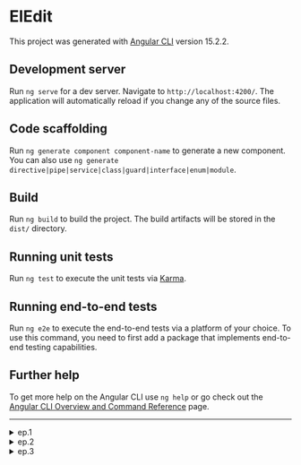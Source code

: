 # ElEdit

This project was generated with [Angular CLI](https://github.com/angular/angular-cli) version 15.2.2.

## Development server

Run `ng serve` for a dev server. Navigate to `http://localhost:4200/`. The application will automatically reload if you change any of the source files.

## Code scaffolding

Run `ng generate component component-name` to generate a new component. You can also use `ng generate directive|pipe|service|class|guard|interface|enum|module`.

## Build

Run `ng build` to build the project. The build artifacts will be stored in the `dist/` directory.

## Running unit tests

Run `ng test` to execute the unit tests via [Karma](https://karma-runner.github.io).

## Running end-to-end tests

Run `ng e2e` to execute the end-to-end tests via a platform of your choice. To use this command, you need to first add a package that implements end-to-end testing capabilities.

## Further help

To get more help on the Angular CLI use `ng help` or go check out the [Angular CLI Overview and Command Reference](https://angular.io/cli) page.

---

<details>

<summary>ep.1</summary>

- init desktop angular app w text-editor lib

```js

ng new el-edit --defaults --directory ./ // --minimal

// text editor
npm i ngx-wig@15.1.4
```

- add host comp for editor

```js

ng g c views/editor --skip-tests  --dry-run

// editor.component
<ngx-wig placeholder="Enter your content"></ngx-wig>
```

![Alt text](src/readmeAssets/init-editor.png)

</details>

<details>

<summary>ep.2</summary>

- convert it into a desktop one using Electron

```js

npm install -D electron
PS D:\work\prj-book\ch5\src> mkdir electron
PS D:\work\prj-book\ch5\src> cd .\electron\
PS D:\work\prj-book\ch5\src\electron> New-Item main.js

// init window
import { app, BrowserWindow } from 'electron';
function createWindow () {
const mainWindow = new BrowserWindow({
width: 800,
height: 600
});
mainWindow.loadFile('index.html');
}
app.whenReady().then(() => {
createWindow();
});
```

- add webpack CLI (build & bundle electron app)

```js

npm install -D webpack-cli
```

- add ts-loader f webpack

```js

npm install -D ts-loader

// run the Angular and Electron applications in parallel w:
npm install -D concurrently
webpack.dev.config.js
webpack.config.js
webpack.prod.config.js
// add to run
"start:desktop": "concurrently \"ng build --delete-output-path=false --watch\" \"webpack --config webpack.dev.config.js --watch\"",
/* the Angular CLI will delete the dist folder by default. To prevent this behavior using the --delete-
output-path=false option because the Electron application is also built in the same folder. */
```

- add launch.json file w (Run and Debug → create a launch.json)

```js
"program": "${workspaceRoot}/dist/my-editor/shell.js",
"runtimeExecutable": "${workspaceRoot}/node_modules/.bin/electron"
```

```js
npm run start:desktop
```

![Alt text](src/readmeAssets/run-electron.png)

</details>

<details>

<summary>ep.3</summary>

- configuring the Angular CLI workspace
  `src/electron/main.ts`, `tsconfig.app.ts`

- make the window object injectable
  `src/app/window.ts`

```js
import { InjectionToken } from "@angular/core";
export const WINDOW =
  new InjectionToken() <
  Window >
  ("Global window object",
  {
    factory: () => window,
  });
export interface ElectronWindow extends Window {
  require(module: string): any;
}
```

<!-- Electron is loaded using the require method of the window object, which is available only in the Node.js environment. To use it in an Angular application, we create the ElectronWindow interface that extends the Window interface by defining that method. The Angular and Electron applications are now ready to interact with each other using the IPC mechanism. -->

- interacting w editor

```js
//add service
ng g s services/editor --dry-run
```

<details>

<summary>service</summary>

```js
import { Inject } from '@angular/core';
import { Injectable } from '@angular/core';
import { ElectronWindow, WINDOW } from '../window';

@Injectable({
  providedIn: 'root',
})
export class EditorService {
  private get ipcRenderer(): Electron.IpcRenderer {
    return this.window.require('electron').ipcRenderer;
  }

  constructor(@Inject(WINDOW) private window: ElectronWindow) {}

  getContent(): Promise<string> {
    return this.ipcRenderer.invoke('getContent');
  }

  setContent(content: string) {
    this.ipcRenderer.invoke('setContent', content);
  }
}
```

</details>
<details>

<summary>component</summary>

`.ts`

```js
import { Component, OnInit } from '@angular/core';
import { EditorService } from 'src/app/services/editor.service';

@Component({
  selector: 'app-editor',
  templateUrl: './editor.component.html',
  styleUrls: ['./editor.component.css'],
})
export class EditorComponent implements OnInit {
  myContent = '';

  constructor(private editorService: EditorService) {}

  ngOnInit(): void {
    this.getContent();
  }

  private async getContent() {
    this.myContent = await this.editorService.getContent();
  }
}
```

`.html`

```html
<ngx-wig placeholder="Enter your content" [ngModel]="myContent" (contentChange)="saveContent($event)"></ngx-wig>
```

</details>

</details>
